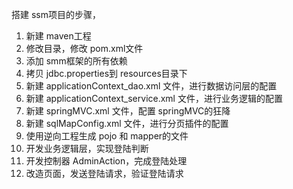 搭建 ssm项目的步骤，
1. 新建 maven工程
2. 修改目录，修改 pom.xml文件
3. 添加 smm框架的所有依赖
4. 拷贝 jdbc.properties到 resources目录下
5. 新建 applicationContext_dao.xml 文件，进行数据访问层的配置 
6. 新建 applicationContext_service.xml 文件，进行业务逻辑的配置
7. 新建 springMVC.xml 文件，配置 springMVC的狂降
8. 新建 sqlMapConfig.xml 文件，进行分页插件的配置
9. 使用逆向工程生成 pojo 和 mapper的文件
10. 开发业务逻辑层，实现登陆判断
11. 开发控制器 AdminAction，完成登陆处理
12. 改造页面，发送登陆请求，验证登陆请求